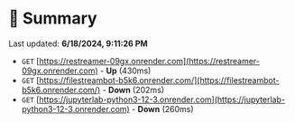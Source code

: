 # 📖 Summary
Last updated: **6/18/2024, 9:11:26 PM**

- `GET` [https://restreamer-09gx.onrender.com](https://restreamer-09gx.onrender.com) - **Up** (430ms)
- `GET` [https://filestreambot-b5k6.onrender.com/](https://filestreambot-b5k6.onrender.com/) - **Down** (202ms)
- `GET` [https://jupyterlab-python3-12-3.onrender.com](https://jupyterlab-python3-12-3.onrender.com) - **Down** (260ms)
